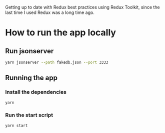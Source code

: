 Getting up to date with Redux best practices using Redux Toolkit, since the last time I used Redux was a long time ago.

# How to run the app locally

## Run jsonserver

```bash
yarn jsonserver --path fakedb.json --port 3333
```

## Running the app

### Install the dependencies

```bash
yarn
```

### Run the start script

```bash
yarn start
```

